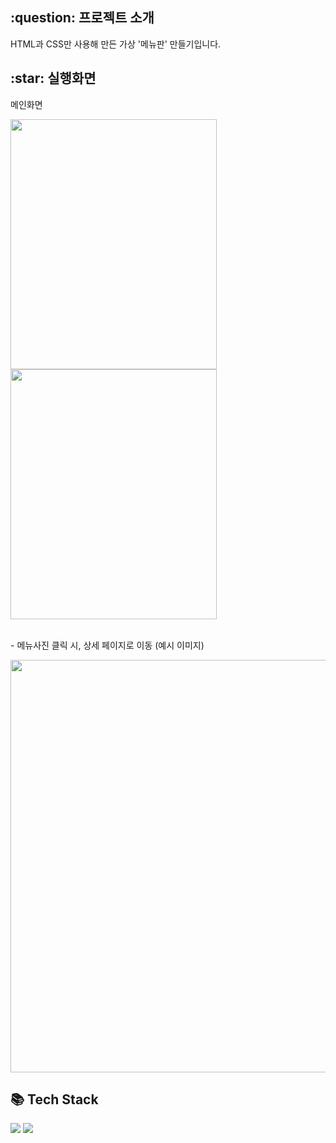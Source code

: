 <h2>:question: 프로젝트 소개</h2>
<p>HTML과 CSS만 사용해 만든 가상 '메뉴판' 만들기입니다.</p>

<h2>:star: 실행화면</h2>
<p>메인화면</p>
<img src="https://github.com/user-attachments/assets/0ca88dc2-3476-4e94-af84-2082ac145cf5" width="330px" height="400px">
<img src="https://github.com/user-attachments/assets/2e6fa324-083b-4395-99a6-337eebb9bb85" width="330px" height="400px">
<br /><br />

<p>- 메뉴사진 클릭 시, 상세 페이지로 이동 (예시 이미지)</p>
<img src="https://github.com/user-attachments/assets/de0bc6ad-e447-46fb-b4c7-6ba146d7947b" width="660px">

<h2>📚 Tech Stack</h2>
<div>
  <img src="https://img.shields.io/badge/HTML5-E34F26?style=flat&logo=HTML5&logoColor=white" />
  <img src="https://img.shields.io/badge/CSS3-1572B6?style=flat&logo=CSS3&logoColor=white" />
</div>

